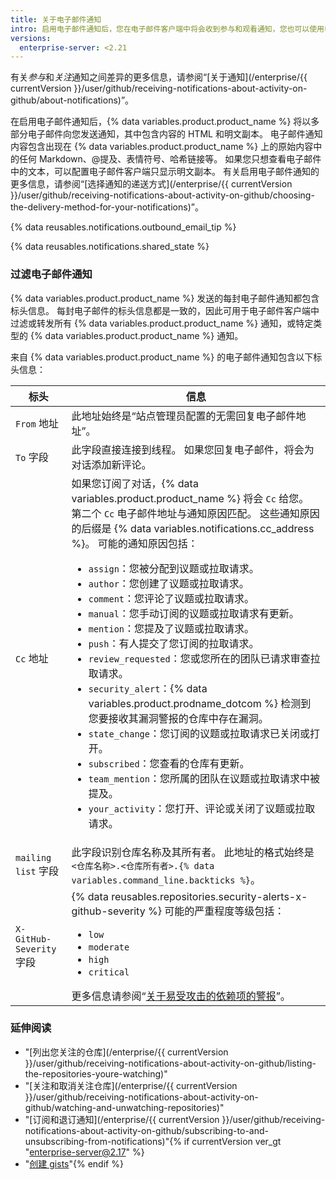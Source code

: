 ```yaml
---
title: 关于电子邮件通知
intro: 启用电子邮件通知后，您在电子邮件客户端中将会收到参与和观看通知，您也可以使用电子邮件标头信息过滤电子邮件。
versions:
  enterprise-server: <2.21
---
```


有关*参与*和*关注*通知之间差异的更多信息，请参阅“[关于通知](/enterprise/{{ currentVersion }}/user/github/receiving-notifications-about-activity-on-github/about-notifications)”。

在启用电子邮件通知后，{% data variables.product.product_name %} 将以多部分电子邮件向您发送通知，其中包含内容的 HTML 和明文副本。 电子邮件通知内容包含出现在 {% data variables.product.product_name %} 上的原始内容中的任何 Markdown、@提及、表情符号、哈希链接等。 如果您只想查看电子邮件中的文本，可以配置电子邮件客户端只显示明文副本。 有关启用电子邮件通知的更多信息，请参阅“[选择通知的递送方式](/enterprise/{{ currentVersion }}/user/github/receiving-notifications-about-activity-on-github/choosing-the-delivery-method-for-your-notifications)”。

{% data reusables.notifications.outbound_email_tip %}

{% data reusables.notifications.shared_state %}

### 过滤电子邮件通知

{% data variables.product.product_name %} 发送的每封电子邮件通知都包含标头信息。 每封电子邮件的标头信息都是一致的，因此可用于电子邮件客户端中过滤或转发所有 {% data variables.product.product_name %} 通知，或特定类型的 {% data variables.product.product_name %} 通知。

来自 {% data variables.product.product_name %} 的电子邮件通知包含以下标头信息：

| 标头                                    | 信息                                                                                                                                                                                                                                       |
| ------------------------------------- | ---------------------------------------------------------------------------------------------------------------------------------------------------------------------------------------------------------------------------------------- |
| `From` 地址                             | 此地址始终是“站点管理员配置的无需回复电子邮件地址”。                                                                                                                                                                                                              |
| `To` 字段                               | 此字段直接连接到线程。 如果您回复电子邮件，将会为对话添加新评论。                                                                                                                                                                                                        |
| `Cc` 地址                               | 如果您订阅了对话，{% data variables.product.product_name %} 将会 `Cc` 给您。 第二个 `Cc` 电子邮件地址与通知原因匹配。 这些通知原因的后缀是 {% data variables.notifications.cc_address %}。 可能的通知原因包括： <ul><li>`assign`：您被分配到议题或拉取请求。</li><li>`author`：您创建了议题或拉取请求。</li><li>`comment`：您评论了议题或拉取请求。</li><li>`manual`：您手动订阅的议题或拉取请求有更新。</li><li>`mention`：您提及了议题或拉取请求。</li><li>`push`：有人提交了您订阅的拉取请求。</li><li>`review_requested`：您或您所在的团队已请求审查拉取请求。</li><li>`security_alert`：{% data variables.product.prodname_dotcom %} 检测到您要接收其漏洞警报的仓库中存在漏洞。</li><li>`state_change`：您订阅的议题或拉取请求已关闭或打开。</li><li>`subscribed`：您查看的仓库有更新。</li><li>`team_mention`：您所属的团队在议题或拉取请求中被提及。</li><li>`your_activity`：您打开、评论或关闭了议题或拉取请求。</li></ul>                                           |
| `mailing list` 字段                     | 此字段识别仓库名称及其所有者。 此地址的格式始终是 `<仓库名称>.<仓库所有者>.{% data variables.command_line.backticks %}`。                                                                                                                                 |{% if currentVersion ver_gt "enterprise-server@2.19" % %}
| `X-GitHub-Severity` 字段                | {% data reusables.repositories.security-alerts-x-github-severity %} 可能的严重程度等级包括：<ul><li>`low`</li><li>`moderate`</li><li>`high`</li><li>`critical`</li></ul>更多信息请参阅“[关于易受攻击的依赖项的警报](/github/managing-security-vulnerabilities/about-alerts-for-vulnerable-dependencies)”。 |{% endif %}

### 延伸阅读

- "[列出您关注的仓库](/enterprise/{{ currentVersion }}/user/github/receiving-notifications-about-activity-on-github/listing-the-repositories-youre-watching)"
- "[关注和取消关注仓库](/enterprise/{{ currentVersion }}/user/github/receiving-notifications-about-activity-on-github/watching-and-unwatching-repositories)"
- "[订阅和退订通知](/enterprise/{{ currentVersion }}/user/github/receiving-notifications-about-activity-on-github/subscribing-to-and-unsubscribing-from-notifications)"{% if currentVersion ver_gt "enterprise-server@2.17" %}
- "[创建 gists](/articles/creating-gists)"{% endif %}
